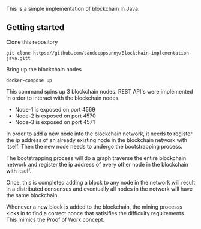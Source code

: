 This is a simple implementation of blockchain in Java.

## Getting started

Clone this repository
```
git clone https://github.com/sandeeppsunny/Blockchain-implementation-java.gitt
```

Bring up the blockchain nodes
```
docker-compose up
```

This command spins up 3 blockchain nodes. REST API's were implemented in order to interact with the blockchain nodes.
* Node-1 is exposed on port 4569
* Node-2 is exposed on port 4570
* Node-3 is exposed on port 4571

In order to add a new node into the blockchain network, it needs to register the ip address of an already existing node
in the blockchain network with itself. Then the new node needs to undergo the bootstrapping process.

The bootstrapping process will do a graph traverse the entire blockchain network and register the ip address of every
other node in the blockchain with itself.

Once, this is completed adding a block to any node in the network will result in a distributed consensus and eventually
all nodes in the network will have the same blockchain.

Whenever a new block is added to the blockchain, the mining processs kicks in to find a correct nonce that satisifies
the difficulty requirements. This mimics the Proof of Work concept.

